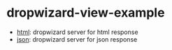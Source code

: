 # dropwizard-view-example

- [html](html): dropwizard server for html response
- [json](json): dropwizard server for json response


